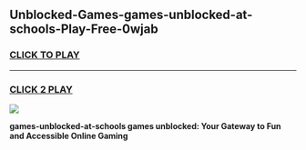 
## Unblocked-Games-games-unblocked-at-schools-Play-Free-0wjab
<h3>
<a href="https://premium76.site?title=games-unblocked-at-schools&ref=22A">CLICK TO PLAY</a></h3>
<hr>

<h3>
<a href="https://premium76.site?title=games-unblocked-at-schools&ref=22A">CLICK 2 PLAY</a>
  
</h3>

<a href="https://premium76.site?title=games-unblocked-at-schools&ref=22A"><img src="https://clearcache.store/games.png"></a>


**games-unblocked-at-schools games unblocked: Your Gateway to Fun and Accessible Online Gaming**
